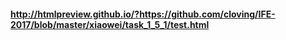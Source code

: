 #### http://htmlpreview.github.io/?https://github.com/cloving/IFE-2017/blob/master/xiaowei/task_1_5_1/test.html
